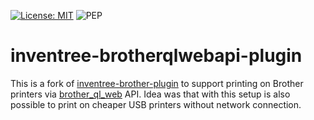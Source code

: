 [![License: MIT](https://img.shields.io/badge/License-MIT-yellow.svg)](https://opensource.org/licenses/MIT)
![PEP](https://github.com/inventree/inventree-python/actions/workflows/pep.yaml/badge.svg)


# inventree-brotherqlwebapi-plugin

This is a fork of [inventree-brother-plugin](https://github.com/inventree/inventree-brother-plugin) to support printing on Brother printers via [brother_ql_web](https://github.com/tbnobody/brother_ql_web) API. Idea was that with this setup is also possible to print on cheaper USB printers without network connection.
